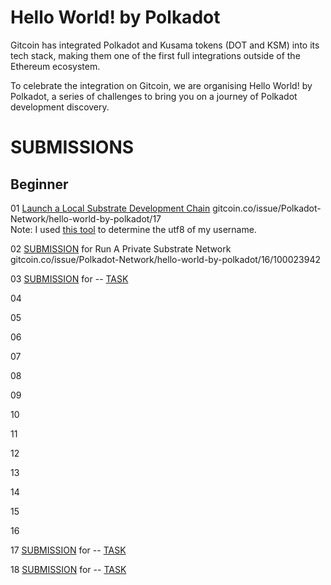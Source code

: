 # Hello World! by Polkadot

Gitcoin has integrated Polkadot and Kusama tokens (DOT and KSM) into its tech stack, making them one of the first full integrations outside of the Ethereum ecosystem.

To celebrate the integration on Gitcoin, we are organising Hello World! by Polkadot, a series of challenges to bring you on a journey of Polkadot development discovery.

# SUBMISSIONS

## Beginner

01 [Launch a Local Substrate Development Chain](dot-Hello-World-Hackathon/blob/main/01%20Launch%20a%20Local%20Substrate%20Development%20Chain.png)  gitcoin.co/issue/Polkadot-Network/hello-world-by-polkadot/17   
Note: I used [this tool](https://mothereff.in/utf-8#jeffanthonyfds) to determine the utf8 of my username.

02 [SUBMISSION]() for Run A Private Substrate Network gitcoin.co/issue/Polkadot-Network/hello-world-by-polkadot/16/100023942

03 [SUBMISSION](--) for -- [TASK](--)

04 

05 

06 

07 

08 

09 

10 

11 

12 

13 

14 

15 

16 

17 [SUBMISSION](--) for -- [TASK](--)

18 [SUBMISSION](--) for -- [TASK](--)

